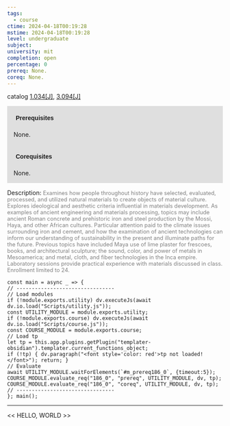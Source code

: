 ```yaml
---
tags:
  - course
ctime: 2024-04-18T00:19:28
mstime: 2024-04-18T00:19:28
level: undergraduate
subject: 
university: mit
completion: open
percentage: 0
prereq: None.
coreq: None.
---
```


catalog [1.034[J]](http://student.mit.edu/catalog/m1a.html#1.034), [3.094[J]](http://student.mit.edu/catalog/m3a.html#3.094)

<span style="display: block; padding: 15px; background-color: rgb(100, 100, 100, 0.2);"><font id="m_prereq186_0" style="display: block; font-family: Arial, sans-serif; font-weight: bold; padding: 5px">Prerequisites</font><br><span id="prereq186_0">None.</span></span>
<span style="display: block; padding: 15px; background-color: rgb(100, 100, 100, 0.2);"><font id="m_coreq186_0" style="display: block; font-family: Arial, sans-serif; font-weight: bold; padding: 5px">Corequisites</font><br><span id="coreq186_0">None.</span></span>

<font style="">Description:</font>
<font style="color: grey; font-size: 0.8rem;">Examines how people throughout history have selected, evaluated, processed, and utilized natural materials to create objects of material culture. Explores ideological and aesthetic criteria influential in materials development. As examples of ancient engineering and materials processing, topics may include ancient Roman concrete and prehistoric iron and steel production by the Mossi, Haya, and other African cultures. Particular attention paid to the climate issues surrounding iron and cement, and how the examination of ancient technologies can inform our understanding of sustainability in the present and illuminate paths for the future. Previous topics have included Maya use of lime plaster for frescoes, books, and architectural sculpture; the sound, color, and power of metals in Mesoamerica; and metal, cloth, and fiber technologies in the Inca empire. Laboratory sessions provide practical experience with materials discussed in class. Enrollment limited to 24.</font>

```dataviewjs
const main = async _ => {
// --------------------------------
// Load modules
if (!module.exports.utility) dv.executeJs(await dv.io.load("Scripts/utility.js"));
const UTILITY_MODULE = module.exports.utility;
if (!module.exports.course) dv.executeJs(await dv.io.load("Scripts/course.js"));
const COURSE_MODULE = module.exports.course;
// Load tp
let tp = this.app.plugins.getPlugin("templater-obsidian").templater.current_functions_object;
if (!tp) { dv.paragraph("<font style='color: red'>tp not loaded!</font>"); return; }
// Evaluate
await UTILITY_MODULE.waitForElements(`#m_prereq186_0`, {timeout:5});
COURSE_MODULE.evaluate_req("186_0", "prereq", UTILITY_MODULE, dv, tp);
COURSE_MODULE.evaluate_req("186_0", "coreq", UTILITY_MODULE, dv, tp);
// --------------------------------
}; main();
```

---

<< HELLO, WORLD >>
